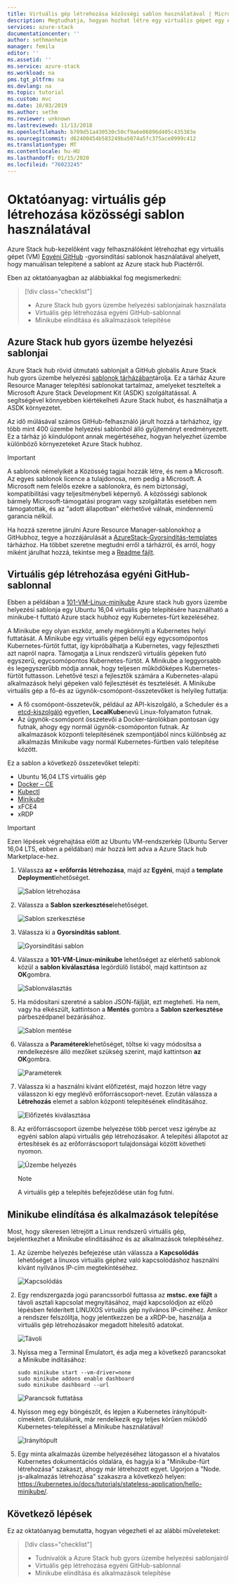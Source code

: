 ```yaml
---
title: Virtuális gép létrehozása közösségi sablon használatával | Microsoft Docs
description: Megtudhatja, hogyan hozhat létre egy virtuális gépet egy előre definiált sablonnal és egy GitHub egyéni sablonnal a Azure Stack Development Kit (ASDK) használatával.
services: azure-stack
documentationcenter: ''
author: sethmanheim
manager: femila
editor: ''
ms.assetid: ''
ms.service: azure-stack
ms.workload: na
pms.tgt_pltfrm: na
ms.devlang: na
ms.topic: tutorial
ms.custom: mvc
ms.date: 10/03/2019
ms.author: sethm
ms.reviewer: unknown
ms.lastreviewed: 11/13/2018
ms.openlocfilehash: b709d51a430530c50cf9a6e06896d405c435383e
ms.sourcegitcommit: d62400454b583249ba5074a5fc375ace0999c412
ms.translationtype: MT
ms.contentlocale: hu-HU
ms.lasthandoff: 01/15/2020
ms.locfileid: "76023245"
---
```

# <a name="tutorial-create-a-vm-using-a-community-template"></a>Oktatóanyag: virtuális gép létrehozása közösségi sablon használatával

Azure Stack hub-kezelőként vagy felhasználóként létrehozhat egy virtuális gépet (VM) [Egyéni GitHub](https://github.com/Azure/AzureStack-QuickStart-Templates) -gyorsindítási sablonok használatával ahelyett, hogy manuálisan telepítené a sablont az Azure stack hub Piactérről.

Eben az oktatóanyagban az alábbiakkal fog megismerkedni:

> [!div class="checklist"]
> * Azure Stack hub gyors üzembe helyezési sablonjainak használata
> * Virtuális gép létrehozása egyéni GitHub-sablonnal
> * Minikube elindítása és alkalmazások telepítése

## <a name="azure-stack-hub-quickstart-templates"></a>Azure Stack hub gyors üzembe helyezési sablonjai

Azure Stack hub rövid útmutató sablonjait a GitHub globális Azure Stack hub gyors üzembe helyezési [sablonok tárházában](https://github.com/Azure/AzureStack-QuickStart-Templates)tárolja. Ez a tárház Azure Resource Manager telepítési sablonokat tartalmaz, amelyeket teszteltek a Microsoft Azure Stack Development Kit (ASDK) szolgáltatással. A segítségével könnyebben kiértékelheti Azure Stack hubot, és használhatja a ASDK környezetet.

Az idő múlásával számos GitHub-felhasználó járult hozzá a tárházhoz, így több mint 400 üzembe helyezési sablonból álló gyűjteményt eredményezett. Ez a tárház jó kiindulópont annak megértéséhez, hogyan helyezhet üzembe különböző környezeteket Azure Stack hubhoz.

>[!IMPORTANT]
> A sablonok némelyikét a Közösség tagjai hozzák létre, és nem a Microsoft. Az egyes sablonok licence a tulajdonosa, nem pedig a Microsoft. A Microsoft nem felelős ezekre a sablonokra, és nem biztonsági, kompatibilitási vagy teljesítménybeli képernyő. A közösségi sablonok bármely Microsoft-támogatási program vagy szolgáltatás esetében nem támogatottak, és az "adott állapotban" elérhetővé válnak, mindennemű garancia nélkül.

Ha hozzá szeretne járulni Azure Resource Manager-sablonokhoz a GitHubhoz, tegye a hozzájárulását a [AzureStack-Gyorsindítás-templates](https://github.com/Azure/AzureStack-QuickStart-Templates) tárházhoz. Ha többet szeretne megtudni erről a tárházról, és arról, hogy miként járulhat hozzá, tekintse meg a [Readme fájlt](https://aka.ms/aa6zktg).

## <a name="create-a-vm-using-a-custom-github-template"></a>Virtuális gép létrehozása egyéni GitHub-sablonnal

Ebben a példában a [101-VM-Linux-minikube](https://github.com/Azure/AzureStack-QuickStart-Templates/tree/master/101-vm-linux-minikube) Azure stack hub gyors üzembe helyezési sablonja egy Ubuntu 16,04 virtuális gép telepítésére használható a minikube-t futtató Azure stack hubhoz egy Kubernetes-fürt kezeléséhez.

A Minikube egy olyan eszköz, amely megkönnyíti a Kubernetes helyi futtatását. A Minikube egy virtuális gépen belül egy egycsomópontos Kubernetes-fürtöt futtat, így kipróbálhatja a Kubernetes, vagy fejlesztheti azt napról napra. Támogatja a Linux rendszerű virtuális gépeken futó egyszerű, egycsomópontos Kubernetes-fürtöt. A Minikube a leggyorsabb és legegyszerűbb módja annak, hogy teljesen működőképes Kubernetes-fürtöt futtasson. Lehetővé teszi a fejlesztők számára a Kubernetes-alapú alkalmazások helyi gépeken való fejlesztését és tesztelését. A Minikube virtuális gép a fő-és az ügynök-csomópont-összetevőket is helyileg futtatja:

* A fő csomópont-összetevők, például az API-kiszolgáló, a Scheduler és a [etcd-kiszolgáló](https://coreos.com/etcd/) egyetlen, **LocalKube**nevű Linux-folyamaton futnak.
* Az ügynök-csomópont összetevői a Docker-tárolókban pontosan úgy futnak, ahogy egy normál ügynök-csomóponton futnak. Az alkalmazások központi telepítésének szempontjából nincs különbség az alkalmazás Minikube vagy normál Kubernetes-fürtben való telepítése között.

Ez a sablon a következő összetevőket telepíti:

* Ubuntu 16,04 LTS virtuális gép
* [Docker – CE](https://download.docker.com/linux/ubuntu)
* [Kubectl](https://storage.googleapis.com/kubernetes-release/release/v1.8.0/bin/linux/amd64/kubectl)
* [Minikube](https://storage.googleapis.com/minikube/releases/latest/minikube-linux-amd64)
* xFCE4
* xRDP

> [!IMPORTANT]
> Ezen lépések végrehajtása előtt az Ubuntu VM-rendszerkép (Ubuntu Server 16,04 LTS, ebben a példában) már hozzá lett adva a Azure Stack hub Marketplace-hez.

1. Válassza **az + erőforrás létrehozása**, majd az **Egyéni**, majd a **template Deployment**lehetőséget.

    ![Sablon létrehozása](media/azure-stack-create-vm-template/1.PNG)

2. Válassza a **Sablon szerkesztése**lehetőséget.

    ![Sablon szerkesztése](media/azure-stack-create-vm-template/2.PNG)

3. Válassza ki a **Gyorsindítás sablont**.

    ![Gyorsindítási sablon](media/azure-stack-create-vm-template/3.PNG)

4. Válassza a **101-VM-Linux-minikube** lehetőséget az elérhető sablonok közül a **sablon kiválasztása** legördülő listából, majd kattintson az **OK**gombra.

    ![Sablonválasztás](media/azure-stack-create-vm-template/4.PNG)

5. Ha módosítani szeretné a sablon JSON-fájlját, ezt megteheti. Ha nem, vagy ha elkészült, kattintson a **Mentés** gombra a **Sablon szerkesztése** párbeszédpanel bezárásához.

    ![Sablon mentése](media/azure-stack-create-vm-template/5.PNG)

6. Válassza a **Paraméterek**lehetőséget, töltse ki vagy módosítsa a rendelkezésre álló mezőket szükség szerint, majd kattintson **az OK**gombra.

    ![Paraméterek](media/azure-stack-create-vm-template/6.PNG)

7. Válassza ki a használni kívánt előfizetést, majd hozzon létre vagy válasszon ki egy meglévő erőforráscsoport-nevet. Ezután válassza a **Létrehozás** elemet a sablon központi telepítésének elindításához.

    ![Előfizetés kiválasztása](media/azure-stack-create-vm-template/7.PNG)

8. Az erőforráscsoport üzembe helyezése több percet vesz igénybe az egyéni sablon alapú virtuális gép létrehozásakor. A telepítési állapotot az értesítések és az erőforráscsoport tulajdonságai között követheti nyomon.

    ![Üzembe helyezés](media/azure-stack-create-vm-template/8.PNG)

    >[!NOTE]
    > A virtuális gép a telepítés befejeződése után fog futni.

## <a name="start-minikube-and-install-an-application"></a>Minikube elindítása és alkalmazások telepítése

Most, hogy sikeresen létrejött a Linux rendszerű virtuális gép, bejelentkezhet a Minikube elindításához és az alkalmazások telepítéséhez.

1. Az üzembe helyezés befejezése után válassza a **Kapcsolódás** lehetőséget a linuxos virtuális géphez való kapcsolódáshoz használni kívánt nyilvános IP-cím megtekintéséhez.

    ![Kapcsolódás](media/azure-stack-create-vm-template/9.PNG)

2. Egy rendszergazda jogú parancssorból futtassa az **mstsc. exe fájlt** a távoli asztali kapcsolat megnyitásához, majd kapcsolódjon az előző lépésben felderített LINUXOS virtuális gép nyilvános IP-címéhez. Amikor a rendszer felszólítja, hogy jelentkezzen be a xRDP-be, használja a virtuális gép létrehozásakor megadott hitelesítő adatokat.

    ![Távoli](media/azure-stack-create-vm-template/10.PNG)

3. Nyissa meg a Terminal Emulatort, és adja meg a következő parancsokat a Minikube indításához:

    ```shell
    sudo minikube start --vm-driver=none
    sudo minikube addons enable dashboard
    sudo minikube dashboard --url
    ```

    ![Parancsok futtatása](media/azure-stack-create-vm-template/11.PNG)

4. Nyisson meg egy böngészőt, és lépjen a Kubernetes irányítópult-címeként. Gratulálunk, már rendelkezik egy teljes körűen működő Kubernetes-telepítéssel a Minikube használatával!

    ![Irányítópult](media/azure-stack-create-vm-template/12.PNG)

5. Egy minta alkalmazás üzembe helyezéséhez látogasson el a hivatalos Kubernetes dokumentációs oldalára, és hagyja ki a "Minikube-fürt létrehozása" szakaszt, ahogy már létrehozott egyet. Ugorjon a "Node. js-alkalmazás létrehozása" szakaszra a következő helyen: https://kubernetes.io/docs/tutorials/stateless-application/hello-minikube/.

## <a name="next-steps"></a>Következő lépések

Ez az oktatóanyag bemutatta, hogyan végezheti el az alábbi műveleteket:

> [!div class="checklist"]
> * Tudnivalók a Azure Stack hub gyors üzembe helyezési sablonjairól
> * Virtuális gép létrehozása egyéni GitHub-sablonnal
> * Minikube elindítása és alkalmazások telepítése
